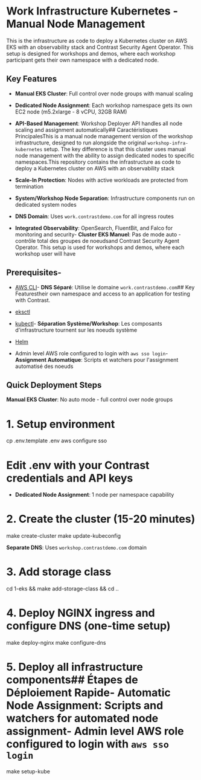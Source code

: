 # Work Infrastructure Kubernetes - Manual Node Management



This is the infrastructure as code to deploy a Kubernetes cluster on AWS EKS with an observability stack and Contrast Security Agent Operator. This setup is designed for workshops and demos, where each workshop participant gets their own namespace with a dedicated node.



## Key Features

- **Manual EKS Cluster**: Full control over node groups with manual scaling

- **Dedicated Node Assignment**: Each workshop namespace gets its own EC2 node (m5.2xlarge - 8 vCPU, 32GB RAM)

- **API-Based Management**: Workshop Deployer API handles all node scaling and assignment automatically## Caractéristiques PrincipalesThis is a manual node management version of the workshop infrastructure, designed to run alongside the original `workshop-infra-kubernetes` setup. The key difference is that this cluster uses manual node management with the ability to assign dedicated nodes to specific namespaces.This repository contains the infrastructure as code to deploy a Kubernetes cluster on AWS with an observability stack 

- **Scale-In Protection**: Nodes with active workloads are protected from termination

- **System/Workshop Node Separation**: Infrastructure components run on dedicated system nodes

- **DNS Domain**: Uses `work.contrastdemo.com` for all ingress routes

- **Integrated Observability**: OpenSearch, FluentBit, and Falco for monitoring and security- **Cluster EKS Manuel**: Pas de mode auto - contrôle total des groupes de noeudsand Contrast Security Agent Operator. This setup is used for workshops and demos, where each workshop user will have



## Prerequisites-


- [AWS CLI](https://aws.amazon.com/cli/)- **DNS Séparé**: Utilise le domaine `work.contrastdemo.com`## Key Featurestheir own namespace and access to an application for testing with Contrast. 

- [eksctl](https://eksctl.io/installation/)

- [kubectl](https://kubernetes.io/docs/tasks/tools/)- **Séparation Système/Workshop**: Les composants d'infrastructure tournent sur les noeuds système

- [Helm](https://helm.sh/docs/intro/install/)

- Admin level AWS role configured to login with `aws sso login`- **Assignment Automatique**: Scripts et watchers pour l'assignment automatisé des noeuds



## Quick Deployment Steps



**Manual EKS Cluster**: No auto mode - full control over node groups

# 1. Setup environment

cp .env.template .env
aws configure sso

# Edit .env with your Contrast credentials and API keys

- **Dedicated Node Assignment**: 1 node per namespace capability 

# 2. Create the cluster (15-20 minutes)

make create-cluster
make update-kubeconfig

 **Separate DNS**: Uses `workshop.contrastdemo.com` domain

# 3. Add storage class

cd 1-eks && make add-storage-class && cd ..

# 4. Deploy NGINX ingress and configure DNS (one-time setup)

make deploy-nginx
make configure-dns



# 5. Deploy all infrastructure components## Étapes de Déploiement Rapide- **Automatic Node Assignment**: Scripts and watchers for automated node assignment- Admin level AWS role configured to login with `aws sso login`

make setup-kube

